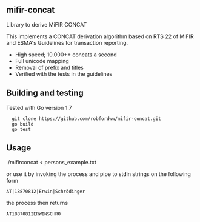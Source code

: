 ## mifir-concat
Library to derive MiFIR CONCAT

This implements a CONCAT derivation algorithm based on RTS 22 of MiFIR and ESMA's Guidelines for transaction reporting.
* High speed; 10.000++ concats a second
* Full unicode mapping
* Removal of prefix and titles
* Verified with the tests in the guidelines

## Building and testing
Tested with Go version 1.7
```
  git clone https://github.com/robfordww/mifir-concat.git
  go build
  go test
```

## Usage
  ./mifirconcat < persons_example.txt

or use it by invoking the process and pipe to stdin strings on the following form
```
AT|18870812|Erwin|Schrödinger
```
the process then returns
```
AT18870812ERWINSCHRO
```
